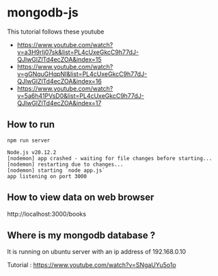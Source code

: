 # mongodb-js




This tutorial follows these youtube

- https://www.youtube.com/watch?v=a3H9rIj07sk&list=PL4cUxeGkcC9h77dJ-QJlwGlZlTd4ecZOA&index=15
- https://www.youtube.com/watch?v=gGNquGHqpNI&list=PL4cUxeGkcC9h77dJ-QJlwGlZlTd4ecZOA&index=16
- https://www.youtube.com/watch?v=5a6h41PVsD0&list=PL4cUxeGkcC9h77dJ-QJlwGlZlTd4ecZOA&index=17

## How to run

`npm run server`

```
Node.js v20.12.2
[nodemon] app crashed - waiting for file changes before starting...
[nodemon] restarting due to changes...
[nodemon] starting `node app.js`
app listening on port 3000
```

## How to view data on web browser

http://localhost:3000/books



## Where is my mongodb database ?

It is running on ubuntu server with an ip address of 192.168.0.10

Tutorial : https://www.youtube.com/watch?v=SNgaUYu5o1o 
